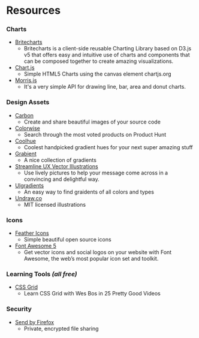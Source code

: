 # Resources

### Charts
* [Britecharts](http://eventbrite.github.io/britecharts/)
  * Britecharts is a client-side reusable Charting Library based on D3.js v5 that offers easy and intuitive use of charts and components that can be composed together to create amazing visualizations.
* [Chart.js](https://github.com/chartjs/Chart.js)
  * Simple HTML5 Charts using the canvas element chartjs.org
* [Morris.js](https://github.com/morrisjs/morris.js)
  * It's a very simple API for drawing line, bar, area and donut charts.
### Design Assets
* [Carbon](https://carbon.now.sh)
  * Create and share beautiful images of your source code
* [Colorwise](https://colorwise.io/)
  * Search through the most voted products on Product Hunt
* [Coolhue](https://webkul.github.io/coolhue/)
  * Coolest handpicked gradient hues for your next super amazing stuff
* [Grabient](https://www.grabient.com/)
  * A nice collection of gradients
* [Streamline UX Vector Illustrations](http://streamlineicons.com/ux/)
  * Use lively pictures to help your message come across in a convincing and delightful way.
* [UIgradients](https://uigradients.com/)
  * An easy way to find graidents of all colors and types
* [Undraw.co](https://undraw.co/)
  * MIT licensed illustrations
### Icons
* [Feather Icons](https://feathericons.com/)
  * Simple beautiful open source icons
* [Font Awesome 5](https://fontawesome.com/)
  * Get vector icons and social logos on your website with Font Awesome, the web’s most popular icon set and toolkit.
### Learning Tools _(all free)_
* [CSS Grid](https://cssgrid.io/)
  * Learn CSS Grid with Wes Bos in 25 Pretty Good Videos
### Security
* [Send by Firefox](https://send.firefox.com)
  * Private, encrypted file sharing
